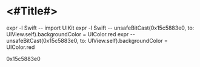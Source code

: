 #  <#Title#>

expr -l Swift -- import UIKit
expr -l Swift -- unsafeBitCast(0x15c5883e0, to: UIView.self).backgroundColor = UIColor.red
expr -- unsafeBitCast(0x15c5883e0, to: UIView.self).backgroundColor = UIColor.red

0x15c5883e0

